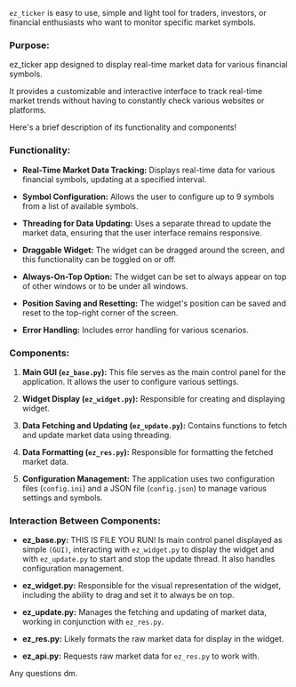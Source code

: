
`ez_ticker` is easy to use, simple and light tool for traders, investors, or financial enthusiasts who want to monitor specific market symbols.

### Purpose:

ez_ticker app designed to display real-time market data for various financial symbols.

It provides a customizable and interactive interface to track real-time market trends without having to constantly check various websites or platforms.

Here's a brief description of its functionality and components!


### Functionality:

- **Real-Time Market Data Tracking:**
        Displays real-time data for various financial symbols, updating at a specified interval.

- **Symbol Configuration:**
        Allows the user to configure up to 9 symbols from a list of available symbols.

- **Threading for Data Updating:**
        Uses a separate thread to update the market data, ensuring that the user interface remains responsive.
  
- **Draggable Widget:**
        The widget can be dragged around the screen, and this functionality can be toggled on or off.

- **Always-On-Top Option:**
        The widget can be set to always appear on top of other windows or to be under all windows.

- **Position Saving and Resetting:**
        The widget's position can be saved and reset to the top-right corner of the screen.

- **Error Handling:**
        Includes error handling for various scenarios.


### Components:

1. **Main GUI (`ez_base.py`):**
          This file serves as the main control panel for the application.
          It allows the user to configure various settings.
   
3. **Widget Display (`ez_widget.py`):**
         Responsible for creating and displaying widget.

4. **Data Fetching and Updating (`ez_update.py`):**
         Contains functions to fetch and update market data using threading.

6. **Data Formatting (`ez_res.py`):**
         Responsible for formatting the fetched market data.

8. **Configuration Management:**
         The application uses two configuration files (`config.ini`) and a JSON file (`config.json`) to manage various settings and symbols.


### Interaction Between Components:

- **ez_base.py:**
                  THIS IS FILE YOU RUN!
                  Is main control panel displayed as simple `(GUI)`, interacting with `ez_widget.py` to display the widget and with `ez_update.py` to start and stop the update thread.
                  It also handles configuration management.

- **ez_widget.py:**
                    Responsible for the visual representation of the widget, including the ability to drag and set it to always be on top.

- **ez_update.py:**
                    Manages the fetching and updating of market data, working in conjunction with `ez_res.py`.

- **ez_res.py:**
                    Likely formats the raw market data for display in the widget.

- **ez_api.py:**
                    Requests raw market data for `ez_res.py` to work with.


Any questions dm.
